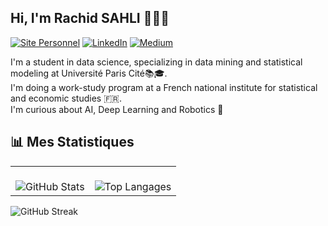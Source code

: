 ## Hi, I'm Rachid SAHLI 👋🏼😎

[![Site Personnel](https://img.shields.io/badge/Site_Personnel-FF5722?style=for-the-badge&logo=google-chrome&logoColor=yellow)](https://rachidsahli.github.io/Website)
[![LinkedIn](https://img.shields.io/badge/LinkedIn-0077B5?style=for-the-badge&logo=linkedin&logoColor=blue)](https://www.linkedin.com/in/rachidsahli/)
[![Medium](https://img.shields.io/badge/Medium-12100E?style=for-the-badge&logo=medium&logoColor=black)](https://medium.com/@ton_profil)

I'm a student in data science, specializing in data mining and statistical modeling at Université Paris Cité📚🎓.<br>
I'm doing a work-study program at a French national institute for statistical and economic studies 🇫🇷.<br>
I'm curious about AI, Deep Learning and Robotics 🧠


## 📊 Mes Statistiques

<table>
  <tr>
    <td align="center" valign="top">
      <br>
      <img src="https://github-readme-stats.vercel.app/api?username=rachidsahli&show_icons=true&theme=radical" alt="GitHub Stats">
    </td>
    <td align="center" valign="top">
      <br>
      <img src="https://github-readme-stats.vercel.app/api/top-langs/?username=rachidsahli&layout=compact&theme=radical" alt="Top Langages">
    </td>
  </tr>
</table>

![GitHub Streak](https://github-readme-streak-stats.herokuapp.com/?user=rachidsahli&theme=radical)
